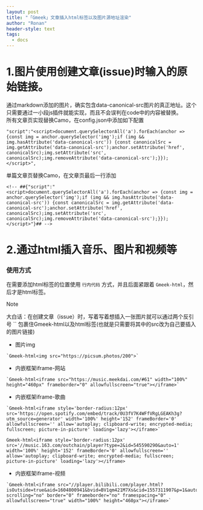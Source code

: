 ```yaml
---
layout: post
title: "「Gmeek」文章插入html标签以及图片源地址渲染"
author: "Ronan"
header-style: text
tags:
  - docs
---
```


# 1.图片使用创建文章(issue)时输入的原始链接。

通过markdown添加的图片，确实包含data-canonical-src图片的真正地址。这个只需要通过一小段js插件就能实现，而且不会误判在code中的内容被替换。  
所有文章页实现替换Camo，在config.json中添加如下配置

```
"script":"<script>document.querySelectorAll('a').forEach(anchor => {const img = anchor.querySelector('img');if (img && img.hasAttribute('data-canonical-src')) {const canonicalSrc = img.getAttribute('data-canonical-src');anchor.setAttribute('href', canonicalSrc);img.setAttribute('src', canonicalSrc);img.removeAttribute('data-canonical-src');}});</script>",
```

单篇文章页替换Camo，在文章页最后一行添加

```
<!-- ##{"script":"<script>document.querySelectorAll('a').forEach(anchor => {const img = anchor.querySelector('img');if (img && img.hasAttribute('data-canonical-src')) {const canonicalSrc = img.getAttribute('data-canonical-src');anchor.setAttribute('href', canonicalSrc);img.setAttribute('src', canonicalSrc);img.removeAttribute('data-canonical-src');}});</script>"}## -->
```

# 2.通过html插入音乐、图片和视频等
### 使用方式
在需要添加html标签的位置使用 `行内代码` 方式，并且后面紧跟着 `Gmeek-html`，然后才是html标签。  
> [!note]
> 大白话：在创建文章（issue）时，写着写着想插入一张图片就可以通过两个反引号 `` 包裹住Gmeek-html以及html标签(也就是只需要将其中的src改为自己要插入的图片链接)

- 图片img

```
`Gmeek-html<img src="https://picsum.photos/200">`
```

- 内嵌框架iframe-网站

```
`Gmeek-html<iframe src="https://music.meekdai.com/#61" width="100%" height="460px" frameborder="0" allowfullscreen="true"></iframe>`
```

- 内嵌框架iframe-歌曲

```
`Gmeek-html<iframe style='border-radius:12px' src='https://open.spotify.com/embed/track/0U3fV7K4WFfVRgLGEAKh3g?utm_source=generator' width='100%' height='152' frameBorder='0' allowfullscreen='' allow='autoplay; clipboard-write; encrypted-media; fullscreen; picture-in-picture' loading='lazy'></iframe>`
```

`Gmeek-html<iframe style='border-radius:12px' src='//music.163.com/outchain/player?type=2&id=545590290&auto=1' width='100%' height='152' frameBorder='0' allowfullscreen='' allow='autoplay; clipboard-write; encrypted-media; fullscreen; picture-in-picture' loading='lazy'></iframe>`

- 内嵌框架iframe-视频

```
`Gmeek-html<iframe src="//player.bilibili.com/player.html?isOutside=true&aid=1604800941&bvid=BV1qm421M7Xs&cid=1557311907&p=1&autoplay=0" scrolling="no" border="0" frameborder="no" framespacing="0" allowfullscreen="true" width="100%" height="460px"></iframe>`
```



<!-- ##{"timestamp":1722610298}## -->